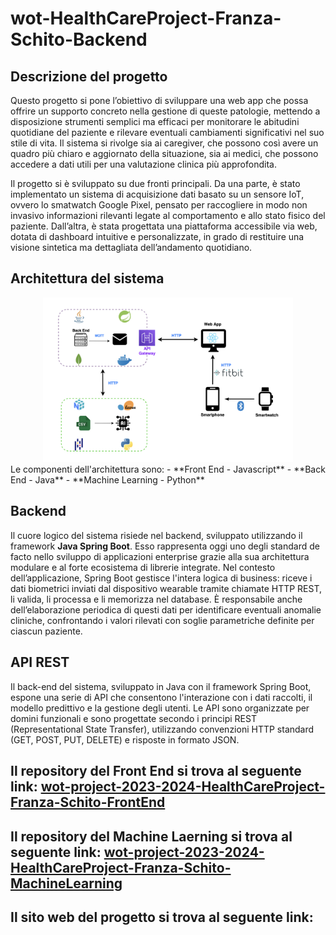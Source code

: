 # wot-HealthCareProject-Franza-Schito-Backend

## Descrizione del progetto

Questo progetto si pone l’obiettivo di sviluppare una web app che possa offrire un supporto concreto nella gestione di queste patologie, mettendo a disposizione strumenti semplici ma efficaci per monitorare le abitudini quotidiane del paziente e rilevare eventuali cambiamenti significativi nel suo stile di vita. Il sistema si rivolge sia ai caregiver, che possono così avere un quadro più chiaro e aggiornato della situazione, sia ai medici, che possono accedere a dati utili per una valutazione clinica più approfondita.

Il progetto si è sviluppato su due fronti principali. Da una parte, è stato implementato un sistema di acquisizione dati basato su un sensore IoT, ovvero lo smatwatch Google Pixel, pensato per raccogliere in modo non invasivo informazioni rilevanti legate al comportamento e allo stato fisico del paziente. Dall’altra, è stata progettata una piattaforma accessibile via web, dotata di dashboard intuitive e personalizzate, in grado di restituire una visione sintetica ma dettagliata dell’andamento quotidiano.

## Architettura del sistema

<div align="center">
  <img src="Architettura.png" alt="Architettura" width="400"/>
</div>
Le componenti dell'architettura sono:
- **Front End - Javascript** 
- **Back End - Java** 
- **Machine Learning - Python** 
 
## Backend

Il cuore logico del sistema risiede nel backend, sviluppato utilizzando il framework  **Java Spring Boot**. Esso rappresenta oggi uno degli standard de facto nello sviluppo di applicazioni enterprise grazie alla sua architettura modulare e al forte ecosistema di librerie integrate.
Nel contesto dell’applicazione, Spring Boot gestisce l'intera logica di business: riceve i dati biometrici inviati dal dispositivo wearable tramite chiamate HTTP REST, li valida, li processa e li memorizza nel database. È responsabile anche dell’elaborazione periodica di questi dati per identificare eventuali anomalie cliniche, confrontando i valori rilevati con soglie parametriche definite per ciascun paziente.

## API REST

Il back-end del sistema, sviluppato in Java con il framework Spring Boot, espone una serie di API che consentono l'interazione con i dati raccolti, il modello predittivo e la gestione degli utenti. Le API sono organizzate per domini funzionali e sono progettate secondo i principi REST (Representational State Transfer), utilizzando convenzioni HTTP standard (GET, POST, PUT, DELETE) e risposte in formato JSON.

## Il repository del Front End si trova al seguente link: [wot-project-2023-2024-HealthCareProject-Franza-Schito-FrontEnd](https://github.com/UniSalento-IDALab-IoTCourse-2023-2024/wot-project-2023-2024-HealthCareProject-Franza-Schito-FrontEnd.git)



## Il repository del Machine Laerning si trova al seguente link: [wot-project-2023-2024-HealthCareProject-Franza-Schito-MachineLearning](https://github.com/UniSalento-IDALab-IoTCourse-2023-2024/wot-project-2023-2024-HealthCareProject-Franza-Schito-MachineLearning.git)

## Il sito web del progetto si trova al seguente link: []()
